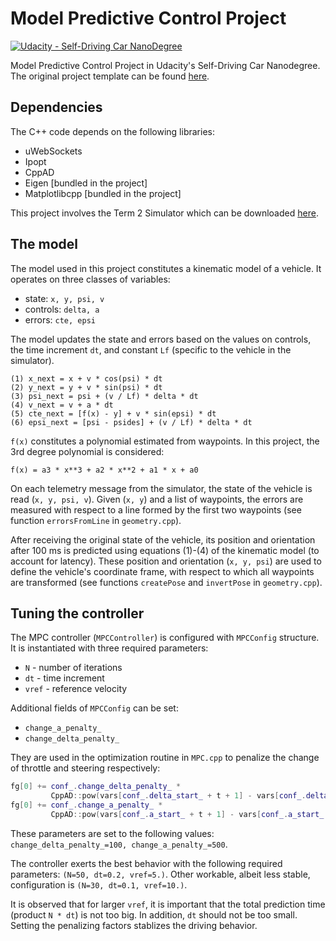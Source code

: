 # Model Predictive Control Project

[![Udacity - Self-Driving Car NanoDegree](https://s3.amazonaws.com/udacity-sdc/github/shield-carnd.svg)](http://www.udacity.com/drive)

Model Predictive Control Project in Udacity's Self-Driving Car Nanodegree. The original project template can be found [here](https://github.com/udacity/CarND-MPC-Project).

## Dependencies

The C++ code depends on the following libraries:

* uWebSockets
* Ipopt
* CppAD
* Eigen [bundled in the project]
* Matplotlibcpp [bundled in the project]

This project involves the Term 2 Simulator which can be downloaded [here](https://github.com/udacity/self-driving-car-sim/releases). 

## The model

The model used in this project constitutes a kinematic model of a vehicle. It operates on three classes of variables:

* state: `x, y, psi, v`
* controls: `delta, a`
* errors: `cte, epsi`

The model updates the state and errors based on the values on controls, the time increment `dt`, and constant `Lf` (specific to the vehicle in the simulator). 

```
(1) x_next = x + v * cos(psi) * dt
(2) y_next = y + v * sin(psi) * dt
(3) psi_next = psi + (v / Lf) * delta * dt
(4) v_next = v + a * dt
(5) cte_next = [f(x) - y] + v * sin(epsi) * dt
(6) epsi_next = [psi - psides] + (v / Lf) * delta * dt
```

`f(x)` constitutes a polynomial estimated from waypoints. In this project, the 3rd degree polynomial is considered:

```
f(x) = a3 * x**3 + a2 * x**2 + a1 * x + a0
```

On each telemetry message from the simulator, the state of the vehicle is read (`x, y, psi, v`). Given (`x, y`) and a list of waypoints, the errors are measured with respect to a line formed by the first two waypoints (see function `errorsFromLine` in `geometry.cpp`). 

After receiving the original state of the vehicle, its position and orientation after 100 ms is predicted using equations (1)-(4) of the kinematic model (to account for latency). These position and orientation (`x, y, psi`) are used to define the vehicle's coordinate frame, with respect to which all waypoints are transformed (see functions `createPose` and `invertPose` in `geometry.cpp`).

## Tuning the controller

The MPC controller (`MPCController`) is configured with `MPCConfig` structure. It is instantiated with three required parameters: 

* `N` - number of iterations
* `dt` - time increment
*  `vref` - reference velocity

Additional fields of `MPCConfig` can be set:

* `change_a_penalty_`
* `change_delta_penalty_`

They are used in the optimization routine in `MPC.cpp` to penalize the change of throttle and steering respectively:

```cpp
fg[0] += conf_.change_delta_penalty_ * 
         CppAD::pow(vars[conf_.delta_start_ + t + 1] - vars[conf_.delta_start_ + t], 2);
fg[0] += conf_.change_a_penalty_ * 
         CppAD::pow(vars[conf_.a_start_ + t + 1] - vars[conf_.a_start_ + t], 2);
```

These parameters are set to the following values: `change_delta_penalty_=100, change_a_penalty_=500`. 

The controller exerts the best behavior with the following required parameters: `(N=50, dt=0.2, vref=5.)`. Other workable,  albeit less stable, configuration is `(N=30, dt=0.1, vref=10.)`. 

It is observed that for larger `vref`, it is important that the total prediction time (product `N * dt`)  is not too big. In addition, `dt`  should not be too small. Setting the penalizing factors stablizes the driving behavior.